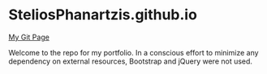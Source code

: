 # SteliosPhanartzis.github.io
[My Git Page](https://steliosphanartzis.github.io/)

Welcome to the repo for my portfolio. In a conscious effort to minimize any dependency on external resources, 
Bootstrap and jQuery were not used.
